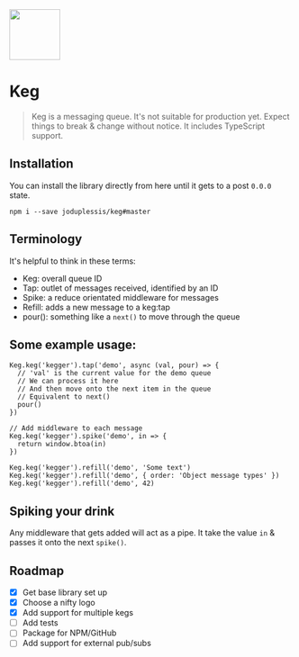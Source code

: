 
<img src="https://joduplessis-keg.s3-us-west-2.amazonaws.com/barrel.svg" width="90" height="90">

# Keg

> Keg is a messaging queue. It's not suitable for production yet. Expect things to break & change without notice. It includes TypeScript support.

## Installation
You can install the library directly from here until it gets to a post `0.0.0` state.
```
npm i --save joduplessis/keg#master
```

## Terminology
It's helpful to think in these terms:
- Keg: overall queue ID
- Tap: outlet of messages received, identified by an ID
- Spike: a reduce orientated middleware for messages
- Refill: adds a new message to a keg:tap
- pour(): something like a `next()` to move through the queue

## Some example usage:
```
Keg.keg('kegger').tap('demo', async (val, pour) => {
  // 'val' is the current value for the demo queue
  // We can process it here
  // And then move onto the next item in the queue
  // Equivalent to next()
  pour()
})

// Add middleware to each message
Keg.keg('kegger').spike('demo', in => {
  return window.btoa(in)
})

Keg.keg('kegger').refill('demo', 'Some text')
Keg.keg('kegger').refill('demo', { order: 'Object message types' })
Keg.keg('kegger').refill('demo', 42)
```

## Spiking your drink
Any middleware that gets added will act as a pipe. It take the value `in` & passes it onto the next `spike()`.

## Roadmap
- [x]  Get base library set up
- [x]  Choose a nifty logo
- [x]  Add support for multiple kegs
- [ ]  Add tests
- [ ]  Package for NPM/GitHub
- [ ]  Add support for external pub/subs
